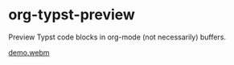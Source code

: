 # org-typst-preview

Preview Typst code blocks in org-mode (not necessarily) buffers.

[demo.webm](https://github.com/remimimimimi/org-typst-preview.el/assets/33205215/b4c5977c-7318-456b-81fb-50fc7a0e2ec5)
